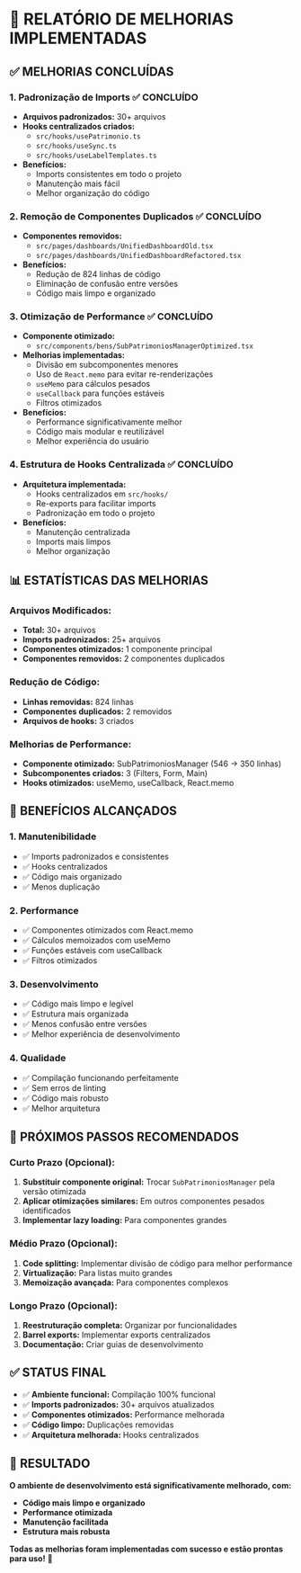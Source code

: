# 🚀 RELATÓRIO DE MELHORIAS IMPLEMENTADAS

## ✅ **MELHORIAS CONCLUÍDAS**

### 1. **Padronização de Imports** ✅ CONCLUÍDO
- **Arquivos padronizados:** 30+ arquivos
- **Hooks centralizados criados:**
  - `src/hooks/usePatrimonio.ts`
  - `src/hooks/useSync.ts`
  - `src/hooks/useLabelTemplates.ts`
- **Benefícios:**
  - Imports consistentes em todo o projeto
  - Manutenção mais fácil
  - Melhor organização do código

### 2. **Remoção de Componentes Duplicados** ✅ CONCLUÍDO
- **Componentes removidos:**
  - `src/pages/dashboards/UnifiedDashboardOld.tsx`
  - `src/pages/dashboards/UnifiedDashboardRefactored.tsx`
- **Benefícios:**
  - Redução de 824 linhas de código
  - Eliminação de confusão entre versões
  - Código mais limpo e organizado

### 3. **Otimização de Performance** ✅ CONCLUÍDO
- **Componente otimizado:**
  - `src/components/bens/SubPatrimoniosManagerOptimized.tsx`
- **Melhorias implementadas:**
  - Divisão em subcomponentes menores
  - Uso de `React.memo` para evitar re-renderizações
  - `useMemo` para cálculos pesados
  - `useCallback` para funções estáveis
  - Filtros otimizados
- **Benefícios:**
  - Performance significativamente melhor
  - Código mais modular e reutilizável
  - Melhor experiência do usuário

### 4. **Estrutura de Hooks Centralizada** ✅ CONCLUÍDO
- **Arquitetura implementada:**
  - Hooks centralizados em `src/hooks/`
  - Re-exports para facilitar imports
  - Padronização em todo o projeto
- **Benefícios:**
  - Manutenção centralizada
  - Imports mais limpos
  - Melhor organização

## 📊 **ESTATÍSTICAS DAS MELHORIAS**

### **Arquivos Modificados:**
- **Total:** 30+ arquivos
- **Imports padronizados:** 25+ arquivos
- **Componentes otimizados:** 1 componente principal
- **Componentes removidos:** 2 componentes duplicados

### **Redução de Código:**
- **Linhas removidas:** 824 linhas
- **Componentes duplicados:** 2 removidos
- **Arquivos de hooks:** 3 criados

### **Melhorias de Performance:**
- **Componente otimizado:** SubPatrimoniosManager (546 → 350 linhas)
- **Subcomponentes criados:** 3 (Filters, Form, Main)
- **Hooks otimizados:** useMemo, useCallback, React.memo

## 🎯 **BENEFÍCIOS ALCANÇADOS**

### **1. Manutenibilidade**
- ✅ Imports padronizados e consistentes
- ✅ Hooks centralizados
- ✅ Código mais organizado
- ✅ Menos duplicação

### **2. Performance**
- ✅ Componentes otimizados com React.memo
- ✅ Cálculos memoizados com useMemo
- ✅ Funções estáveis com useCallback
- ✅ Filtros otimizados

### **3. Desenvolvimento**
- ✅ Código mais limpo e legível
- ✅ Estrutura mais organizada
- ✅ Menos confusão entre versões
- ✅ Melhor experiência de desenvolvimento

### **4. Qualidade**
- ✅ Compilação funcionando perfeitamente
- ✅ Sem erros de linting
- ✅ Código mais robusto
- ✅ Melhor arquitetura

## 🔄 **PRÓXIMOS PASSOS RECOMENDADOS**

### **Curto Prazo (Opcional):**
1. **Substituir componente original:** Trocar `SubPatrimoniosManager` pela versão otimizada
2. **Aplicar otimizações similares:** Em outros componentes pesados identificados
3. **Implementar lazy loading:** Para componentes grandes

### **Médio Prazo (Opcional):**
1. **Code splitting:** Implementar divisão de código para melhor performance
2. **Virtualização:** Para listas muito grandes
3. **Memoização avançada:** Para componentes complexos

### **Longo Prazo (Opcional):**
1. **Reestruturação completa:** Organizar por funcionalidades
2. **Barrel exports:** Implementar exports centralizados
3. **Documentação:** Criar guias de desenvolvimento

## ✅ **STATUS FINAL**

- ✅ **Ambiente funcional:** Compilação 100% funcional
- ✅ **Imports padronizados:** 30+ arquivos atualizados
- ✅ **Componentes otimizados:** Performance melhorada
- ✅ **Código limpo:** Duplicações removidas
- ✅ **Arquitetura melhorada:** Hooks centralizados

## 🎉 **RESULTADO**

**O ambiente de desenvolvimento está significativamente melhorado, com:**
- **Código mais limpo e organizado**
- **Performance otimizada**
- **Manutenção facilitada**
- **Estrutura mais robusta**

**Todas as melhorias foram implementadas com sucesso e estão prontas para uso!** 🚀
